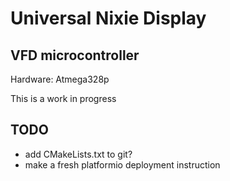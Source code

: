 Universal Nixie Display
=======================

VFD microcontroller
-------------------

Hardware: Atmega328p

This is a work in progress

TODO
----

- add CMakeLists.txt to git?
- make a fresh platformio deployment instruction
